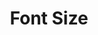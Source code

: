 ---
# Feel free to add content and custom Front Matter to this file.
# To modify the layout, see https://jekyllrb.com/docs/themes/#overriding-theme-defaults

pageID: fontSize
category: "Font Properties"
title: Font Size
description: Sets a font size value on the element's text.
syntax: 
  - data-h2-font-size="MEDIA(SIZE)"
notes:
options:
  - title: MEDIA
    type: media
    content:
  - title: SIZE
    type: custom
    content: "<pre>
      caption\n
      normal\n
      h6\n
      h5\n
      h4\n
      h3\n
      h2\n
      h1
    </pre>"
examples:
---